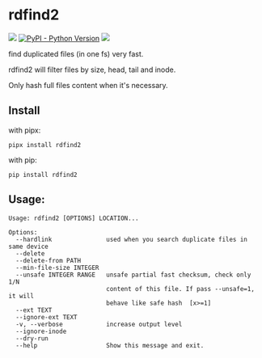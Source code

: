 # rdfind2

[![](https://img.shields.io/pypi/v/rdfind2.svg)](https://pypi.python.org/pypi/rdfind2)
[![PyPI - Python Version](https://img.shields.io/pypi/pyversions/rdfind2)](https://pypi.org/project/rdfind2/)
![](https://img.shields.io/badge/License-MIT-blue.svg)

find duplicated files (in one fs) very fast.

rdfind2 will filter files by size, head, tail and inode.

Only hash full files content when it's necessary.

## Install

with pipx:

```shell
pipx install rdfind2
```

with pip:

```shell
pip install rdfind2
```

## Usage:

```text
Usage: rdfind2 [OPTIONS] LOCATION...                                          
                                                                              
Options:                                                                      
  --hardlink               used when you search duplicate files in same device
  --delete                                                                    
  --delete-from PATH
  --min-file-size INTEGER
  --unsafe INTEGER RANGE   unsafe partial fast checksum, check only 1/N
                           content of this file. If pass --unsafe=1, it will
                           behave like safe hash  [x>=1]
  --ext TEXT
  --ignore-ext TEXT
  -v, --verbose            increase output level
  --ignore-inode
  --dry-run
  --help                   Show this message and exit.
```
